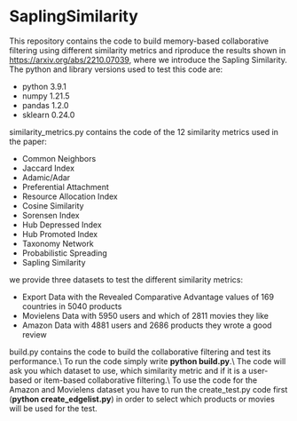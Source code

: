 # SaplingSimilarity
This repository contains the code to build memory-based collaborative filtering using different similarity metrics and riproduce the results shown in https://arxiv.org/abs/2210.07039, where we introduce the Sapling Similarity. The python and library versions used to test this code are:
- python 3.9.1
- numpy 1.21.5
- pandas 1.2.0
- sklearn 0.24.0

similarity_metrics.py contains the code of the 12 similarity metrics used in the paper:
- Common Neighbors
- Jaccard Index
- Adamic/Adar
- Preferential Attachment
- Resource Allocation Index
- Cosine Similarity
- Sorensen Index
- Hub Depressed Index
- Hub Promoted Index
- Taxonomy Network
- Probabilistic Spreading
- Sapling Similarity

we provide three datasets to test the different similarity metrics:
- Export Data with the Revealed Comparative Advantage values of 169 countries in 5040 products
- Movielens Data with 5950 users and which of 2811 movies they like
- Amazon Data with 4881 users and 2686 products they wrote a good review 

build.py contains the code to build the collaborative filtering and test its performance.\\
To run the code simply write **python build.py**.\\
The code will ask you which dataset to use, which similarity metric and if it is a user-based or item-based collaborative filtering.\\
To use the code for the Amazon and Movielens dataset you have to run the create_test.py code first (**python create_edgelist.py**) in order to select which products or movies will be used for the test.
